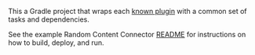 This a Gradle project that wraps each [known plugin](settings.gradle) with a common set of tasks
and dependencies.

See the example Random Content Connector [README](random-connector/README.asciidoc) for instructions on how to build, deploy, and run.
